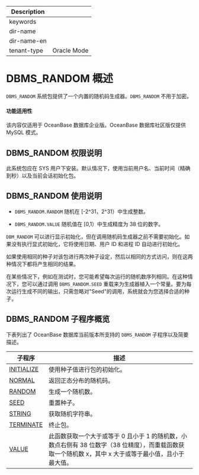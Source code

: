 | Description   |                 |
|---------------|-----------------|
| keywords      |                 |
| dir-name      |                 |
| dir-name-en   |                 |
| tenant-type   | Oracle Mode     |

# DBMS_RANDOM 概述

`DBMS_RANDOM` 系统包提供了一个内置的随机码生成器。`DBMS_RANDOM` 不用于加密。

  <main id="notice" >
    <h4>功能适用性</h4>
    <p>该内容仅适用于 OceanBase 数据库企业版。OceanBase 数据库社区版仅提供 MySQL 模式。</p>
  </main>

## DBMS_RANDOM 权限说明


此系统包应在 SYS 用户下安装。默认情况下，使用当前用户名、当前时间（精确到秒）以及当前会话初始化包。

## DBMS_RANDOM 使用说明

* `DBMS_RANDOM.RANDOM` 随机在 \[-2\^31，2\^31）中生成整数。

* `DBMS_RANDOM.VALUE` 随机值在 \[0,1）中生成精度为 38 位的数字。


`DBM_RANDOM` 可以进行显示初始化，但在调用随机码生成器之前不需要初始化。如果没有执行显式初始化，它将使用日期、用户 ID 和进程 ID 自动进行初始化。

如果使用相同的种子对该包进行两次种子设定，然后以相同的方式访问，则在这两种情况下都将产生相同的结果。

在某些情况下，例如在测试时，您可能希望每次运行的随机数序列相同。在这种情况下，您可以通过调用 `DBMS_RANDOM.SEED` 重载来为生成器植入一个常量。要为每次运行生成不同的输出，只需忽略对"Seed"的调用，系统就会为您选择合适的种子。

## DBMS_RANDOM 子程序概览

下表列出了 OceanBase 数据库当前版本所支持的 `DBMS_RANDOM` 子程序以及简要描述。


|                     **子程序**              |                       **描述**                 |
|--------------------------------------|---------------------------------------------------|
| [INITIALIZE](../12700.dbms-random-oracle/200.initialize-random-oracle.md) | 使用种子值进行包的初始化。     |
| [NORMAL](../12700.dbms-random-oracle/300.normal-oracle.md)     | 返回正态分布的随机码。  |
| [RANDOM](../12700.dbms-random-oracle/400.random-oracle.md)     | 生成一个随机数。 |
| [SEED](../12700.dbms-random-oracle/500.seed-oracle.md)       | 重置种子。   |
| [STRING](../12700.dbms-random-oracle/600.string-oracle.md)     | 获取随机字符串。    |
| [TERMINATE](../12700.dbms-random-oracle/700.terminate-oracle.md)  | 终止包。    |
| [VALUE](../12700.dbms-random-oracle/800.value-oracle.md)      | 此函数获取一个大于或等于 0 且小于 1 的随机数，小数点右侧有 38 位数字（38 位精度），而重载函数获取一个随机数 x，其中 x 大于或等于最小值，且小于最大值。 |
